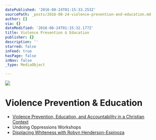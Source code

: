 ```yaml
---
datePublished: '2016-08-24T01:15:33.253Z'
sourcePath: _posts/2016-08-24-violence-prevention-and-education.md
author: []
via: {}
dateModified: '2016-08-24T01:15:32.177Z'
title: Violence Prevention & Education
publisher: {}
description: ''
starred: false
inFeed: true
hasPage: false
inNav: false
_type: MediaObject

---
```

![](https://the-grid-user-content.s3-us-west-2.amazonaws.com/67c576e3-bc83-4ed4-9eb3-d00fed20d3a2.jpg)

# Violence Prevention & Education

* [Violence Prevention, Education, and Accountability in a Christian Context][0]
* Undoing Oppressions Workshops
* [Displacing Whiteness with Robyn Henderson-Espinoza][1]

[0]: http://www.intoaccount.org/
[1]: http://getdisrupting.com/